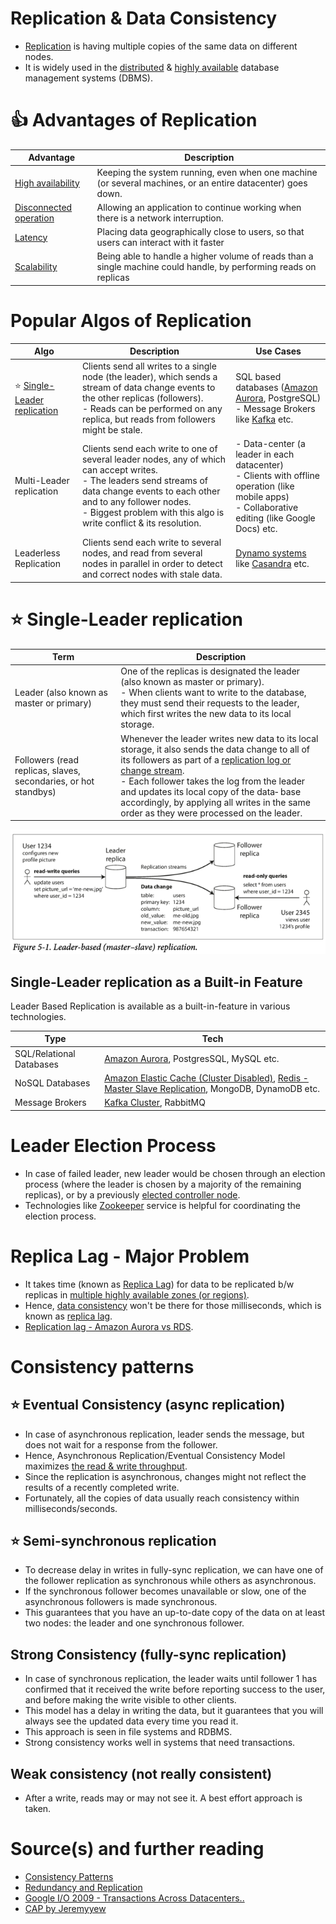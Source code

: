 # Replication & Data Consistency
- [Replication](https://www.geeksforgeeks.org/data-replication-in-dbms/) is having multiple copies of the same data on different nodes.
- It is widely used in the [distributed](../Readme.md) & [highly available](../Reliability/HighAvailability.md) database management systems (DBMS).

# :+1: Advantages of Replication

| Advantage                                                                   | Description                                                                                                       |
|-----------------------------------------------------------------------------|-------------------------------------------------------------------------------------------------------------------|
| [High availability](../Reliability/HighAvailability.md)                     | Keeping the system running, even when one machine (or several machines, or an entire datacenter) goes down.       |
| [Disconnected operation](../Reliability/FaultTolerance.md) | Allowing an application to continue working when there is a network interruption.                                 |
| [Latency](../Scalability/LatencyThroughput.md)                              | Placing data geographically close to users, so that users can interact with it faster                             |
| [Scalability](../Scalability/Readme.md)                                     | Being able to handle a higher volume of reads than a single machine could handle, by performing reads on replicas |

# Popular Algos of Replication

| Algo                                                                | Description                                                                                                                                                                                                                                                     | Use Cases                                                                                                                                                                                                 |
|---------------------------------------------------------------------|-----------------------------------------------------------------------------------------------------------------------------------------------------------------------------------------------------------------------------------------------------------------|-----------------------------------------------------------------------------------------------------------------------------------------------------------------------------------------------------------|
| :star: [Single-Leader replication](#star-single-leader-replication) | Clients send all writes to a single node (the leader), which sends a stream of data change events to the other replicas (followers). <br/>- Reads can be performed on any replica, but reads from followers might be stale.                                     | SQL based databases ([Amazon Aurora](../../../2_AWSComponents/6_DatabaseServices/AmazonRDS/AmazonAurora/Readme.md), PostgreSQL) <br/>- Message Brokers like [Kafka](../../4_MessageBrokers/Kafka/Readme.md) etc. |
| Multi-Leader replication                                            | Clients send each write to one of several leader nodes, any of which can accept writes. <br/>- The leaders send streams of data change events to each other and to any follower nodes.<br/>- Biggest problem with this algo is write conflict & its resolution. | - Data-center (a leader in each datacenter)<br/>- Clients with offline operation (like mobile apps)<br/>- Collaborative editing (like Google Docs) etc.                                                   |
| Leaderless Replication                                              | Clients send each write to several nodes, and read from several nodes in parallel in order to detect and correct nodes with stale data.                                                                                                                         | [Dynamo systems](../../3_DatabaseComponents/NoSQL-Databases/DynamoStyleDatabases.md) like [Casandra](../../3_DatabaseComponents/NoSQL-Databases/ApacheCasandra.md) etc.                                   |

# :star: Single-Leader replication

| Term                                                             | Description                                                                                                                                                                                                                                                                                                                                                                                                                                         |
|------------------------------------------------------------------|-----------------------------------------------------------------------------------------------------------------------------------------------------------------------------------------------------------------------------------------------------------------------------------------------------------------------------------------------------------------------------------------------------------------------------------------------------|
| Leader (also known as master or primary)                         | One of the replicas is designated the leader (also known as master or primary). <br/>- When clients want to write to the database, they must send their requests to the leader, which first writes the new data to its local storage.                                                                                                                                                                                                               |
| Followers (read replicas, slaves, secondaries, or hot standbys)  | Whenever the leader writes new data to its local storage, it also sends the data change to all of its followers as part of a [replication log or change stream](https://www.stitchdata.com/docs/replication/replication-methods/log-based-incremental). <br/>- Each follower takes the log from the leader and updates its local copy of the data‐ base accordingly, by applying all writes in the same order as they were processed on the leader. |

![img.png](../Reliability/assets/leader-based-replication.png)

## Single-Leader replication as a Built-in Feature

Leader Based Replication is available as a built-in-feature in various technologies.

| Type                     | Tech                                                                                                                                                                                                                                                                                     |
|--------------------------|------------------------------------------------------------------------------------------------------------------------------------------------------------------------------------------------------------------------------------------------------------------------------------------|
| SQL/Relational Databases | [Amazon Aurora](../../../2_AWSComponents/6_DatabaseServices/AmazonRDS/AmazonAurora/Readme.md), PostgresSQL, MySQL etc.                                                                                                                                                                          |
| NoSQL Databases          | [Amazon Elastic Cache (Cluster Disabled)](../../../2_AWSComponents/6_DatabaseServices/AmazonElasticCache.md#redis-cluster-mode-disabled-vs-redis-cluster-mode-enabled), [Redis - Master Slave Replication](../../3_DatabaseComponents/In-Memory-Cache/Redis/RedisMasterSlaveReplication.md), MongoDB, DynamoDB etc. |
| Message Brokers          | [Kafka Cluster](../../4_MessageBrokers/Kafka/Readme.md), RabbitMQ                                                                                                                                                                                                                                |

# Leader Election Process
- In case of failed leader, new leader would be chosen through an election process (where the leader is chosen by a majority of the remaining replicas), or by a previously [elected controller node](../ControllerNode.md).
- Technologies like [Zookeeper](../../7_ClusterCoordinationService/ApacheZookeeper.md) service is helpful for coordinating the election process.

# Replica Lag - Major Problem  
- It takes time (known as [Replica Lag](https://cloud.google.com/sql/docs/mysql/replication/replication-lag)) for data to be replicated b/w replicas in [multiple highly available zones (or regions)](../../../2_AWSComponents/AWS-Global-Architecture-Region-AZ.md).
- Hence, [data consistency](https://en.wikipedia.org/wiki/Data_consistency) won't be there for those milliseconds, which is known as [replica lag](https://cloud.google.com/sql/docs/mysql/replication/replication-lag).
- [Replication lag - Amazon Aurora vs RDS](../../../2_AWSComponents/6_DatabaseServices/AmazonRDS/AmazonAuroraVsOtherDBEngines.md).

# Consistency patterns

## :star: Eventual Consistency (async replication)
- In case of asynchronous replication, leader sends the message, but does not wait for a response from the follower.
- Hence, Asynchronous Replication/Eventual Consistency Model maximizes [the read & write throughput](../Scalability/LatencyThroughput.md).
- Since the replication is asynchronous, changes might not reflect the results of a recently completed write.
- Fortunately, all the copies of data usually reach consistency within milliseconds/seconds.

## :star: Semi-synchronous replication
- To decrease delay in writes in fully-sync replication, we can have one of the follower replication as synchronous while others as asynchronous.
- If the synchronous follower becomes unavailable or slow, one of the asynchronous followers is made synchronous.
- This guarantees that you have an up-to-date copy of the data on at least two nodes: the leader and one synchronous follower.

## Strong Consistency (fully-sync replication)
- In case of synchronous replication, the leader waits until follower 1 has confirmed that it received the write before reporting success to the user, and before making the write visible to other clients.
- This model has a delay in writing the data, but it guarantees that you will always see the updated data every time you read it.
- This approach is seen in file systems and RDBMS. 
- Strong consistency works well in systems that need transactions.

## Weak consistency (not really consistent)
- After a write, reads may or may not see it. A best effort approach is taken.

# Source(s) and further reading
- [Consistency Patterns](https://github.com/donnemartin/system-design-primer#consistency-patterns)
- [Redundancy and Replication](https://github.com/jeremyyew/tech-prep-jeremy.io/blob/master/systems-design/topics/databases/redundancy-and-replication.md)
- [Google I/O 2009 - Transactions Across Datacenters..](http://snarfed.org/transactions_across_datacenters_io.html)
- [CAP by Jeremyyew](https://github.com/jeremyyew/tech-prep-jeremy.io/tree/master/systems-design/topics/consistency-availability-partition-tolerance-cap)